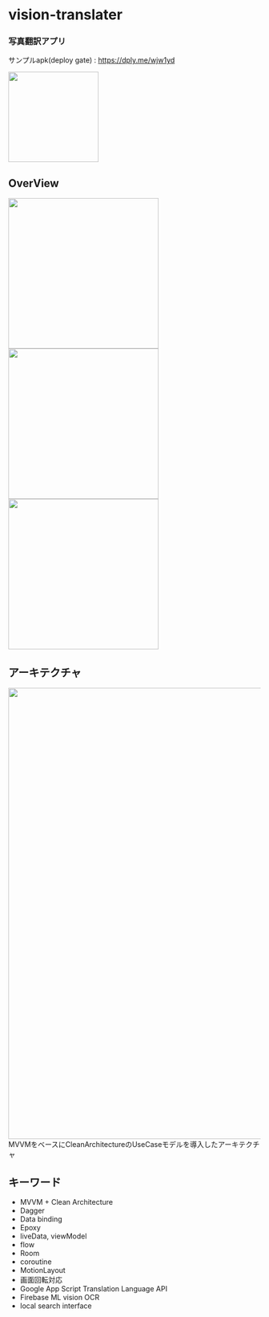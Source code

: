 # vision-translater
### 写真翻訳アプリ
サンプルapk(deploy gate) : https://dply.me/wjw1yd

<img width="180" src="https://deploygate.com/qr?data=https%3A%2F%2Fdeploygate.com%2Fdistributions%2Fe62d2b7822e82c0de4abdceb1d737d6f19b5ad8f&size=178" />

## OverView
<img width="300" src="https://user-images.githubusercontent.com/52367439/101560134-e966ad80-3a05-11eb-9798-533ffc166034.gif"/> <img width="300" src="https://user-images.githubusercontent.com/52367439/101560147-ee2b6180-3a05-11eb-88fd-0d48ae841931.gif"/>
<img width="300" src="https://user-images.githubusercontent.com/52367439/101560141-ebc90780-3a05-11eb-96b9-169eafbe3c32.gif"/>


## アーキテクチャ
<img width="900" src="https://user-images.githubusercontent.com/52367439/102004020-ffe76e80-3d4f-11eb-8b0c-f0a57cf2224f.png"/>
MVVMをベースにCleanArchitectureのUseCaseモデルを導入したアーキテクチャ

## キーワード
- MVVM + Clean Architecture
- Dagger
- Data binding
- Epoxy
- liveData, viewModel
- flow
- Room
- coroutine
- MotionLayout
- 画面回転対応
- Google App Script Translation Language API
- Firebase ML vision OCR
- local search interface
